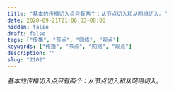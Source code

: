 ```yaml
---
title: "基本的传播切入点只有两个：从节点切入和从网络切入。"
date: 2020-09-21T21:06:03+08:00
hidden: false
draft: false
tags: ["传播", "节点", "网络", "观点"]
keywords: ["传播", "节点", "网络", "观点"]
description: ""
slug: "2102"
---
```


*基本的传播切入点只有两个：从节点切入和从网络切入。*

